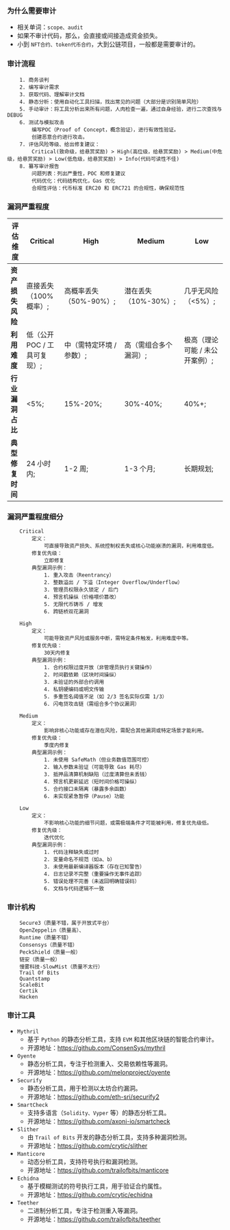 ### 为什么需要审计
- 相关单词：```scope、audit```
- 如果不审计代码，那么，会直接或间接造成资金损失。
- 小到 ```NFT合约、token代币合约```，大到公链项目，一般都是需要审计的。

### 审计流程
```
    1. 商务谈判
    2. 编写审计需求
    3. 获取代码、理解审计文档
    4. 静态分析：使用自动化工具扫描，找出常见的问题（大部分是识别简单风险）
    5. 手动审计：将工具分析出来所有问题，人肉检查一遍，通过自身经验，进行二次查找与DEBUG
    6. 测试与模拟攻击
        编写POC（Proof of Concept，概念验证），进行有效性验证。
        创建恶意合约进行攻击。
    7. 评估风险等级、给出修复建议：
        Critical(致命级，给悬赏奖励) > High(高位级，给悬赏奖励) > Medium(中危级，给悬赏奖励) > Low(低危级，给悬赏奖励) > Info(代码可读性不佳)
    8. 纂写审计报告
        问题列表：列出严重性，POC 和修复建议
        代码优化：代码结构优化，Gas 优化
        合规性评估：代币标准 ERC20 和 ERC721 的合规性，确保规范性
```

### 漏洞严重程度
| **评估维度**   | **Critical**           | **High**            | **Medium**         | **Low**               |
| ---------- | ---------------------- | ------------------- | ------------------ | --------------------- |
| **资产损失风险** | 直接丢失（100% 概率）;     | 高概率丢失（50%-90%）; | 潜在丢失（10%-30%）; | 几乎无风险（<5%）;       |
| **利用难度**   | 低（公开 POC / 工具可复现）; | 中（需特定环境 / 参数）;  | 高（需组合多个漏洞）;    | 极高（理论可能 / 未公开案例）; |
| **行业漏洞占比** | <5%;               | 15%-20%;        | 30%-40%;       | 40%+;             |
| **典型修复时间** | 24 小时内;            | 1-2 周;          | 1-3 个月;        | 长期规划;             |

### 漏洞严重程度细分
```
    Critical
        定义：
            可直接导致资产损失、系统控制权丢失或核心功能崩溃的漏洞，利用难度低。
        修复优先级：
            立即修复            
        典型漏洞示例：
            1. 重入攻击（Reentrancy）
            2. 整数溢出 / 下溢（Integer Overflow/Underflow）
            3. 管理员权限永久锁定 / 后门
            4. 预言机操纵（价格喂价篡改）
            5. 无限代币铸币 / 增发
            6. 跨链桥双花漏洞
            
    High
        定义：
            可能导致资产风险或服务中断，需特定条件触发，利用难度中等。
        修复优先级：
            30天内修复            
        典型漏洞示例：
            1. 合约权限过度开放（非管理员执行关键操作）
            2. 时间戳依赖（区块时间操纵）
            3. 未验证的外部合约调用
            4. 私钥硬编码或明文传输
            5. 多重签名阈值不足（如 2/3 签名实际仅需 1/3）
            6. 闪电贷攻击链（需组合多个协议漏洞）
            
    Medium
        定义：
            影响非核心功能或存在潜在风险，需配合其他漏洞或特定场景才能利用。
        修复优先级：            
            季度内修复            
        典型漏洞示例：
            1. 未使用 SafeMath（但业务数值范围可控）
            2. 输入参数未验证（可能导致 Gas 耗尽）
            3. 抵押品清算机制缺陷（过度清算但未丢钱）
            4. 预言机更新延迟（短时间价格可操纵）
            5. 合约接口未隔离（暴露多余函数）
            6. 未实现紧急暂停（Pause）功能
            
    Low
        定义：
            不影响核心功能的细节问题，或需极端条件才可能被利用，修复优先级低。
        修复优先级：            
            迭代优化
        典型漏洞示例：
            1. 代码注释缺失或过时
            2. 变量命名不规范（如a、b）
            3. 未使用最新编译器版本（存在已知警告）
            4. 日志记录不完整（重要操作无事件追踪）
            5. 错误处理不完善（未返回明确错误码）
            6. 文档与代码逻辑不一致                                                           
```

### 审计机构
```
    Secure3（质量不错，属于开放式平台）    
    OpenZeppelin（质量高）、
    Runtime（质量不错）
    Consensys（质量不错）
    PeckShield（质量一般）
    链安（质量一般）
    慢雾科技-SlowMist（质量不太行）
    Trail Of Bits
    Quantstamp
    ScaleBit
    Certik
    Hacken    
```

### 审计工具
- ```Mythril```
   - 基于 ```Python``` 的静态分析工具，支持 ```EVM``` 和其他区块链的智能合约审计。
   - 开源地址：https://github.com/ConsenSys/mythril    
- ```Oyente```
  - 静态分析工具，专注于检测重入、交易依赖性等漏洞。
  - 开源地址：https://github.com/melonproject/oyente
- ```Securify```
  - 静态分析工具，用于检测以太坊合约漏洞。
  - 开源地址：https://github.com/eth-sri/securify2
- ```SmartCheck```
  - 支持多语言（```Solidity、Vyper``` 等）的静态分析工具。
  - 开源地址：https://github.com/axoni-io/smartcheck
- ```Slither```
  - 由 ```Trail of Bits``` 开发的静态分析工具，支持多种漏洞检测。
  - 开源地址：https://github.com/crytic/slither
- ```Manticore```
  - 动态分析工具，支持符号执行和漏洞检测。
  - 开源地址：https://github.com/trailofbits/manticore
- ```Echidna```
  - 基于模糊测试的符号执行工具，用于验证合约属性。
  - 开源地址：https://github.com/crytic/echidna
- ```Teether```
  - 二进制分析工具，专注于检测重入等漏洞。
  - 开源地址：https://github.com/trailofbits/teether
